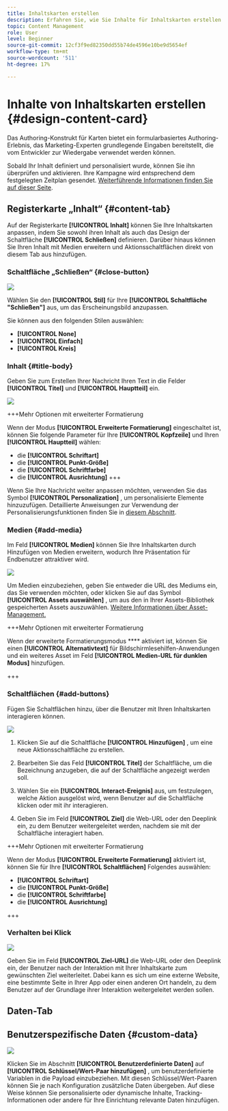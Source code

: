 ```yaml
---
title: Inhaltskarten erstellen
description: Erfahren Sie, wie Sie Inhalte für Inhaltskarten erstellen
topic: Content Management
role: User
level: Beginner
source-git-commit: 12cf3f9ed82350dd55b74de4596e10be9d5654ef
workflow-type: tm+mt
source-wordcount: '511'
ht-degree: 17%

---
```


# Inhalte von Inhaltskarten erstellen {#design-content-card}

Das Authoring-Konstrukt für Karten bietet ein formularbasiertes Authoring-Erlebnis, das Marketing-Experten grundlegende Eingaben bereitstellt, die vom Entwickler zur Wiedergabe verwendet werden können.

Sobald Ihr Inhalt definiert und personalisiert wurde, können Sie ihn überprüfen und aktivieren. Ihre Kampagne wird entsprechend dem festgelegten Zeitplan gesendet. [Weiterführende Informationen finden Sie auf dieser Seite](../campaigns/review-activate-campaign.md).

## Registerkarte „Inhalt“ {#content-tab}

Auf der Registerkarte **[!UICONTROL Inhalt]** können Sie Ihre Inhaltskarten anpassen, indem Sie sowohl ihren Inhalt als auch das Design der Schaltfläche **[!UICONTROL Schließen]** definieren. Darüber hinaus können Sie Ihren Inhalt mit Medien erweitern und Aktionsschaltflächen direkt von diesem Tab aus hinzufügen.

### Schaltfläche „Schließen“ {#close-button}

![](assets/content-card-design-1.png)

Wählen Sie den **[!UICONTROL Stil]** für Ihre **[!UICONTROL Schaltfläche &quot;Schließen&quot;]** aus, um das Erscheinungsbild anzupassen.

Sie können aus den folgenden Stilen auswählen:

* **[!UICONTROL None]**
* **[!UICONTROL Einfach]**
* **[!UICONTROL Kreis]**

### Inhalt {#title-body}

Geben Sie zum Erstellen Ihrer Nachricht Ihren Text in die Felder **[!UICONTROL Titel]** und **[!UICONTROL Hauptteil]** ein.

![](assets/content-card-design-2.png)

+++Mehr Optionen mit erweiterter Formatierung

Wenn der Modus **[!UICONTROL Erweiterte Formatierung]** eingeschaltet ist, können Sie folgende Parameter für Ihre **[!UICONTROL Kopfzeile]** und Ihren **[!UICONTROL Hauptteil]** wählen:

* die **[!UICONTROL Schriftart]**
* die **[!UICONTROL Punkt-Größe]**
* die **[!UICONTROL Schriftfarbe]**
* die **[!UICONTROL Ausrichtung]**
+++

Wenn Sie Ihre Nachricht weiter anpassen möchten, verwenden Sie das Symbol **[!UICONTROL Personalization]** , um personalisierte Elemente hinzuzufügen. Detaillierte Anweisungen zur Verwendung der Personalisierungsfunktionen finden Sie in [diesem Abschnitt](../personalization/personalize.md).

### Medien {#add-media}

Im Feld **[!UICONTROL Medien]** können Sie Ihre Inhaltskarten durch Hinzufügen von Medien erweitern, wodurch Ihre Präsentation für Endbenutzer attraktiver wird.

![](assets/content-card-design-3.png)

Um Medien einzubeziehen, geben Sie entweder die URL des Mediums ein, das Sie verwenden möchten, oder klicken Sie auf das Symbol **[!UICONTROL Assets auswählen]** , um aus den in Ihrer Assets-Bibliothek gespeicherten Assets auszuwählen. [Weitere Informationen über Asset-Management.](../content-management/assets.md)

+++Mehr Optionen mit erweiterter Formatierung

Wenn der erweiterte Formatierungsmodus **** aktiviert ist, können Sie einen **[!UICONTROL Alternativtext]** für Bildschirmlesehilfen-Anwendungen und ein weiteres Asset im Feld **[!UICONTROL Medien-URL für dunklen Modus]** hinzufügen.

+++

### Schaltflächen        {#add-buttons}

Fügen Sie Schaltflächen hinzu, über die Benutzer mit Ihren Inhaltskarten interagieren können.

![](assets/content-card-design-4.png)

1. Klicken Sie auf die Schaltfläche **[!UICONTROL Hinzufügen]** , um eine neue Aktionsschaltfläche zu erstellen.

1. Bearbeiten Sie das Feld **[!UICONTROL Titel]** der Schaltfläche, um die Bezeichnung anzugeben, die auf der Schaltfläche angezeigt werden soll.

1. Wählen Sie ein **[!UICONTROL Interact-Ereignis]** aus, um festzulegen, welche Aktion ausgelöst wird, wenn Benutzer auf die Schaltfläche klicken oder mit ihr interagieren.

1. Geben Sie im Feld **[!UICONTROL Ziel]** die Web-URL oder den Deeplink ein, zu dem Benutzer weitergeleitet werden, nachdem sie mit der Schaltfläche interagiert haben.

+++Mehr Optionen mit erweiterter Formatierung

Wenn der Modus **[!UICONTROL Erweiterte Formatierung]** aktiviert ist, können Sie für Ihre **[!UICONTROL Schaltflächen]** Folgendes auswählen:

* **[!UICONTROL Schriftart]**
* die **[!UICONTROL Punkt-Größe]**
* die **[!UICONTROL Schriftfarbe]**
* die **[!UICONTROL Ausrichtung]**

+++

### Verhalten bei Klick

![](assets/content-card-design-5.png)

Geben Sie im Feld **[!UICONTROL Ziel-URL]** die Web-URL oder den Deeplink ein, der Benutzer nach der Interaktion mit Ihrer Inhaltskarte zum gewünschten Ziel weiterleitet. Dabei kann es sich um eine externe Website, eine bestimmte Seite in Ihrer App oder einen anderen Ort handeln, zu dem Benutzer auf der Grundlage ihrer Interaktion weitergeleitet werden sollen.

## Daten-Tab

## Benutzerspezifische Daten {#custom-data}

![](assets/content-card-design-6.png)

Klicken Sie im Abschnitt **[!UICONTROL Benutzerdefinierte Daten]** auf **[!UICONTROL Schlüssel/Wert-Paar hinzufügen]** , um benutzerdefinierte Variablen in die Payload einzubeziehen. Mit diesen Schlüssel/Wert-Paaren können Sie je nach Konfiguration zusätzliche Daten übergeben. Auf diese Weise können Sie personalisierte oder dynamische Inhalte, Tracking-Informationen oder andere für Ihre Einrichtung relevante Daten hinzufügen.
